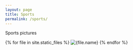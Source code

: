```yaml
---
layout: page
title: Sports
permalink: /sports/
---
```


Sports pictures

{% for file in site.static_files %}
    <img src="{{file.path}}" alt="{file.name}">
{% endfor %}
